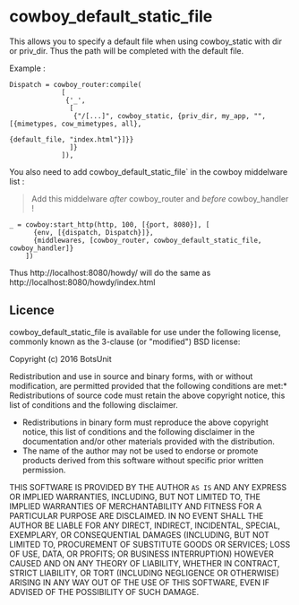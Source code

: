 # cowboy_default_static_file

This allows you to specify a default file when using cowboy_static with
dir or priv_dir. Thus the path will be completed with the default file.

Example :

```
Dispatch = cowboy_router:compile(
             [
              {'_', 
               [
                {"/[...]", cowboy_static, {priv_dir, my_app, "", [{mimetypes, cow_mimetypes, all}, 
                                                                  {default_file, "index.html"}]}}
               ]}
             ]),
```

You also need to add  cowboy_default_static_file` in the cowboy middelware list :

> Add this middelware *after* cowboy_router and *before* cowboy_handler !

```
_ = cowboy:start_http(http, 100, [{port, 8080}], [
      {env, [{dispatch, Dispatch}]},
      {middlewares, [cowboy_router, cowboy_default_static_file, cowboy_handler]}
    ])
```

Thus http://localhost:8080/howdy/ will do the same as http://localhost:8080/howdy/index.html

## Licence

cowboy_default_static_file is available for use under the following license, commonly known as the 3-clause (or "modified") BSD license:

Copyright (c) 2016 BotsUnit<br />

Redistribution and use in source and binary forms, with or without modification, are permitted provided that the following conditions are met:* Redistributions of source code must retain the above copyright notice, this list of conditions and the following disclaimer.
* Redistributions in binary form must reproduce the above copyright notice, this list of conditions and the following disclaimer in the documentation and/or other materials provided with the distribution.
* The name of the author may not be used to endorse or promote products derived from this software without specific prior written permission.



THIS SOFTWARE IS PROVIDED BY THE AUTHOR `AS IS` AND ANY EXPRESS OR IMPLIED WARRANTIES, INCLUDING, BUT NOT LIMITED TO, THE IMPLIED WARRANTIES OF MERCHANTABILITY AND FITNESS FOR A PARTICULAR PURPOSE ARE DISCLAIMED. IN NO EVENT SHALL THE AUTHOR BE LIABLE FOR ANY DIRECT, INDIRECT, INCIDENTAL, SPECIAL, EXEMPLARY, OR CONSEQUENTIAL DAMAGES (INCLUDING, BUT NOT LIMITED TO, PROCUREMENT OF SUBSTITUTE GOODS OR SERVICES; LOSS OF USE, DATA, OR PROFITS; OR BUSINESS INTERRUPTION) HOWEVER CAUSED AND ON ANY THEORY OF LIABILITY, WHETHER IN CONTRACT, STRICT LIABILITY, OR TORT (INCLUDING NEGLIGENCE OR OTHERWISE) ARISING IN ANY WAY OUT OF THE USE OF THIS SOFTWARE, EVEN IF ADVISED OF THE POSSIBILITY OF SUCH DAMAGE.
